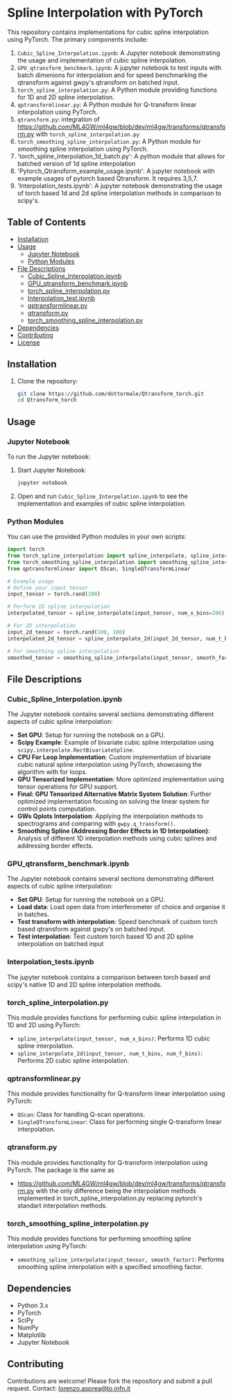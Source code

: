 # Spline Interpolation with PyTorch

This repository contains implementations for cubic spline interpolation using PyTorch. The primary components include:

1. `Cubic_Spline_Interpolation.ipynb`: A Jupyter notebook demonstrating the usage and implementation of cubic spline interpolation.
2. `GPU_qtransform_benchmark.ipynb`: A jupyter notebook to test inputs with batch dimenions for interpolation and for speed benchmarking the qtransform against gwpy's qtransform on batched input.
3. `torch_spline_interpolation.py`: A Python module providing functions for 1D and 2D spline interpolation.
4. `qptransformlinear.py`: A Python module for Q-transform linear interpolation using PyTorch.
5. `qtransform.py`: integration of https://github.com/ML4GW/ml4gw/blob/dev/ml4gw/transforms/qtransform.py with `torch_spline_interpolation.py`
6. `torch_smoothing_spline_interpolation.py`: A Python module for smoothing spline interpolation using PyTorch.
7. 'torch_spline_interpolation_1d_batch.py': A python module that allows for batched version of 1d spline interpolation
8. 'Pytorch_Qtransform_example_usage.ipynb': A jupyter notebook with example usages of pytorch based Qtransform. It requires 3,5,7.
9. 'Interpolation_tests.ipynb': A jupyter notebook demonstrating the usage of torch based 1d and 2d spline interpolation methods in comparison to scipy's.

## Table of Contents

- [Installation](#installation)
- [Usage](#usage)
  - [Jupyter Notebook](#jupyter-notebook)
  - [Python Modules](#python-modules)
- [File Descriptions](#file-descriptions)
  - [Cubic_Spline_Interpolation.ipynb](#cubic_spline_interpolationipynb)
  - [GPU_qtransform_benchmark.ipynb](#GPU_qtransform_benchmarkipynb)
  - [torch_spline_interpolation.py](#torch_spline_interpolationpy)
  - [Interpolation_test.ipynb](https://github.com/dottormale/Qtransform_torch/blob/main/Interpolation_test.ipynb)
  - [qptransformlinear.py](#qptransformlinearpy)
  - [qtransform.py](#qtransformpy)
  - [torch_smoothing_spline_interpolation.py](#torch_smoothing_spline_interpolationpy)
- [Dependencies](#dependencies)
- [Contributing](#contributing)
- [License](#license)

## Installation

1. Clone the repository:
    ```sh
    git clone https://github.com/dottormale/Qtransform_torch.git
    cd Qtransform_torch
    ```

## Usage

### Jupyter Notebook

To run the Jupyter notebook:

1. Start Jupyter Notebook:
    ```sh
    jupyter notebook
    ```

2. Open and run `Cubic_Spline_Interpolation.ipynb` to see the implementation and examples of cubic spline interpolation.

### Python Modules

You can use the provided Python modules in your own scripts:

```python
import torch
from torch_spline_interpolation import spline_interpolate, spline_interpolate_2d
from torch_smoothing_spline_interpolation import smoothing_spline_interpolate
from qptransformlinear import QScan, SingleQTransformLinear

# Example usage
# Define your input tensor
input_tensor = torch.rand(100)

# Perform 1D spline interpolation
interpolated_tensor = spline_interpolate(input_tensor, num_x_bins=200)

# For 2D interpolation
input_2d_tensor = torch.rand(100, 100)
interpolated_2d_tensor = spline_interpolate_2d(input_2d_tensor, num_t_bins=200, num_f_bins=200)

# For smoothing spline interpolation
smoothed_tensor = smoothing_spline_interpolate(input_tensor, smooth_factor=0.5)
```

## File Descriptions

### Cubic_Spline_Interpolation.ipynb

The Jupyter notebook contains several sections demonstrating different aspects of cubic spline interpolation:

- **Set GPU**: Setup for running the notebook on a GPU.
- **Scipy Example**: Example of bivariate cubic spline interpolation using `scipy.interpolate.RectBivariateSpline`.
- **CPU For Loop Implementation**: Custom implementation of bivariate cubic natural spline interpolation using PyTorch, showcasing the algorithm with for loops.
- **GPU Tensorized Implementation**: More optimized implementation using tensor operations for GPU support.
- **Final: GPU Tensorized Alternative Matrix System Solution**: Further optimized implementation focusing on solving the linear system for control points computation.
- **GWs Qplots Interpolation**: Applying the interpolation methods to spectrograms and comparing with `gwpy.q_transform()`.
- **Smoothing Spline (Addressing Border Effects in 1D Interpolation)**: Analysis of different 1D interpolation methods using cubic splines and addressing border effects.

### GPU_qtransform_benchmark.ipynb

The Jupyter notebook contains several sections demonstrating different aspects of cubic spline interpolation:

- **Set GPU**: Setup for running the notebook on a GPU.
- **Load data**: Load open data from interferometer of choice and organise it in batches.
- **Test transform with interpolation**: Speed benchmark of custom torch based qtransform against gwpy's on batched input.
- **Test interpolation**: Test custom torch based 1D and 2D spline interpolation on batched input

### Interpolation_tests.ipynb
The jupyter notebook contains a comparison between torch based and scipy's native 1D and 2D spline interpolation methods.
  
### torch_spline_interpolation.py

This module provides functions for performing cubic spline interpolation in 1D and 2D using PyTorch:

- `spline_interpolate(input_tensor, num_x_bins)`: Performs 1D cubic spline interpolation.
- `spline_interpolate_2d(input_tensor, num_t_bins, num_f_bins)`: Performs 2D cubic spline interpolation.

### qptransformlinear.py

This module provides functionality for Q-transform linear interpolation using PyTorch:

- `QScan`: Class for handling Q-scan operations.
- `SingleQTransformLinear`: Class for performing single Q-transform linear interpolation.

### qtransform.py

This module provides functionality for Q-transform interpolation using PyTorch.
The package is the same as 
- https://github.com/ML4GW/ml4gw/blob/dev/ml4gw/transforms/qtransform.py
with the only difference being the interpolation methods implemented in torch_spline_interpolation.py replacing pytorch's standart interpolation methods.

### torch_smoothing_spline_interpolation.py

This module provides functions for performing smoothing spline interpolation using PyTorch:

- `smoothing_spline_interpolate(input_tensor, smooth_factor)`: Performs smoothing spline interpolation with a specified smoothing factor.

## Dependencies

- Python 3.x
- PyTorch
- SciPy
- NumPy
- Matplotlib
- Jupyter Notebook

## Contributing

Contributions are welcome! Please fork the repository and submit a pull request.
Contact: lorenzo.asprea@to.infn.it
